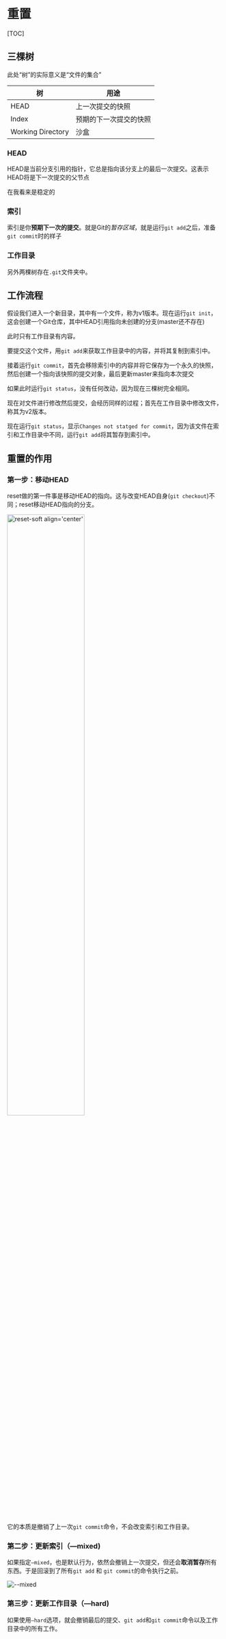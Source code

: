 # 重置

[TOC]

## 三棵树

此处“树”的实际意义是“文件的集合”

| 树                 | 用途          |
| ----------------- | ----------- |
| HEAD              | 上一次提交的快照    |
| Index             | 预期的下一次提交的快照 |
| Working Directory | 沙盒          |

### HEAD

HEAD是当前分支引用的指针，它总是指向该分支上的最后一次提交。这表示HEAD将是下一次提交的父节点

在我看来是稳定的

### 索引

索引是你**预期下一次的提交**。就是Git的*暂存区域*，就是运行`git add`之后，准备`git commit`时的样子

### 工作目录

另外两棵树存在`.git`文件夹中。



## 工作流程

假设我们进入一个新目录，其中有一个文件，称为v1版本。现在运行`git init`，这会创建一个Git仓库，其中HEAD引用指向未创建的分支(master还不存在)

此时只有工作目录有内容。

要提交这个文件，用`git add`来获取工作目录中的内容，并将其复制到索引中。

接着运行`git commit`，首先会移除索引中的内容并将它保存为一个永久的快照，然后创建一个指向该快照的提交对象，最后更新master来指向本次提交

如果此时运行`git status`，没有任何改动，因为现在三棵树完全相同。

现在对文件进行修改然后提交，会经历同样的过程；首先在工作目录中修改文件，称其为v2版本。

现在运行`git status`，显示`Changes not statged for commit`，因为该文件在索引和工作目录中不同，运行`git add`将其暂存到索引中。



## 重置的作用

### 第一步：移动HEAD

reset做的第一件事是移动HEAD的指向。这与改变HEAD自身(`git checkout`)不同；reset移动HEAD指向的分支。

<img src="https://git-scm.com/book/en/v2/book/07-git-tools/images/reset-soft.png" width="60%" height="60%" alt="reset-soft align='center'">

它的本质是撤销了上一次`git commit`命令，不会改变索引和工作目录。

### 第二步：更新索引（—mixed)

如果指定`—mixed`，也是默认行为，依然会撤销上一次提交，但还会**取消暂存**所有东西。于是回滚到了所有`git add` 和 `git commit`的命令执行之前。

![--mixed](https://git-scm.com/book/en/v2/book/07-git-tools/images/reset-mixed.png)

### 第三步：更新工作目录（—hard)

如果使用`—hard`选项，就会撤销最后的提交、`git add`和`git commit`命令以及工作目录中的所有工作。
